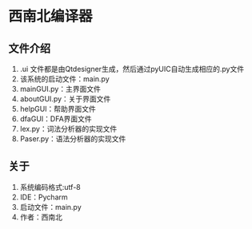 # 西南北编译器

## 文件介绍
1. .ui 文件都是由Qtdesigner生成，然后通过pyUIC自动生成相应的.py文件
2. 该系统的启动文件：main.py
3. mainGUI.py：主界面文件
4. aboutGUI.py：关于界面文件
5. helpGUI：帮助界面文件
6. dfaGUI：DFA界面文件
7. lex.py：词法分析器的实现文件
8. Paser.py：语法分析器的实现文件

## 关于
1. 系统编码格式:utf-8 
2. IDE：Pycharm
3. 启动文件：main.py
4. 作者：西南北